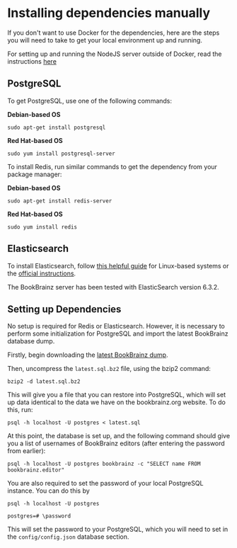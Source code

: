 # Installing dependencies manually

If you don't want to use Docker for the dependencies, here are the steps you will need to take to get your local environment up and running.

For setting up and running the NodeJS server outside of Docker, read the instructions [here](./NODEJS_SETUP.md)



## PostgreSQL
To get PostgreSQL, use one of the following commands:

**Debian-based OS**

    sudo apt-get install postgresql

**Red Hat-based OS**

    sudo yum install postgresql-server

To install Redis, run similar commands to get the dependency from your package
manager:

**Debian-based OS**

    sudo apt-get install redis-server

**Red Hat-based OS**

    sudo yum install redis


## Elasticsearch

To install Elasticsearch, follow [this helpful guide](https://www.digitalocean.com/community/tutorials/how-to-install-and-configure-elasticsearch-on-ubuntu-16-04) for Linux-based systems or the [official instructions](
https://www.elastic.co/guide/en/elasticsearch/reference/6.3/install-elasticsearch.html).

The BookBrainz server has been tested with ElasticSearch version 6.3.2.

## Setting up Dependencies

No setup is required for Redis or Elasticsearch. However, it is necessary to
perform some initialization for PostgreSQL and import the latest BookBrainz
database dump.

Firstly, begin downloading the [latest BookBrainz dump](http://ftp.musicbrainz.org/pub/musicbrainz/bookbrainz/latest.sql.bz2).

Then, uncompress the `latest.sql.bz2` file, using the bzip2 command:

    bzip2 -d latest.sql.bz2

This will give you a file that you can restore into PostgreSQL, which will
set up data identical to the data we have on the bookbrainz.org website. To do
this, run:

    psql -h localhost -U postgres < latest.sql

At this point, the database is set up, and the following command should give
you a list of usernames of BookBrainz editors (after entering the password from
earlier):

    psql -h localhost -U postgres bookbrainz -c "SELECT name FROM bookbrainz.editor"

You are also required to set the password of your local PostgreSQL instance.
You can do this by


    psql -h localhost -U postgres

    postgres=# \password

This will set the password to your PostgreSQL, which you will need to set in the `config/config.json` database section.
